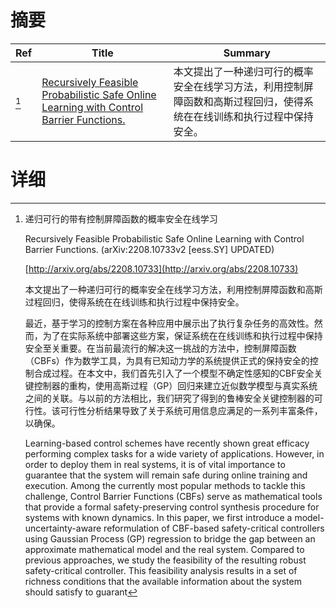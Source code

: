# 摘要

| Ref | Title | Summary |
| --- | --- | --- |
| [^1] | [Recursively Feasible Probabilistic Safe Online Learning with Control Barrier Functions.](http://arxiv.org/abs/2208.10733) | 本文提出了一种递归可行的概率安全在线学习方法，利用控制屏障函数和高斯过程回归，使得系统在在线训练和执行过程中保持安全。 |

# 详细

[^1]: 递归可行的带有控制屏障函数的概率安全在线学习

    Recursively Feasible Probabilistic Safe Online Learning with Control Barrier Functions. (arXiv:2208.10733v2 [eess.SY] UPDATED)

    [http://arxiv.org/abs/2208.10733](http://arxiv.org/abs/2208.10733)

    本文提出了一种递归可行的概率安全在线学习方法，利用控制屏障函数和高斯过程回归，使得系统在在线训练和执行过程中保持安全。

    

    最近，基于学习的控制方案在各种应用中展示出了执行复杂任务的高效性。然而，为了在实际系统中部署这些方案，保证系统在在线训练和执行过程中保持安全至关重要。在当前最流行的解决这一挑战的方法中，控制屏障函数（CBFs）作为数学工具，为具有已知动力学的系统提供正式的保持安全的控制合成过程。在本文中，我们首先引入了一个模型不确定性感知的CBF安全关键控制器的重构，使用高斯过程（GP）回归来建立近似数学模型与真实系统之间的关联。与以前的方法相比，我们研究了得到的鲁棒安全关键控制器的可行性。该可行性分析结果导致了关于系统可用信息应满足的一系列丰富条件，以确保。

    Learning-based control schemes have recently shown great efficacy performing complex tasks for a wide variety of applications. However, in order to deploy them in real systems, it is of vital importance to guarantee that the system will remain safe during online training and execution. Among the currently most popular methods to tackle this challenge, Control Barrier Functions (CBFs) serve as mathematical tools that provide a formal safety-preserving control synthesis procedure for systems with known dynamics. In this paper, we first introduce a model-uncertainty-aware reformulation of CBF-based safety-critical controllers using Gaussian Process (GP) regression to bridge the gap between an approximate mathematical model and the real system. Compared to previous approaches, we study the feasibility of the resulting robust safety-critical controller. This feasibility analysis results in a set of richness conditions that the available information about the system should satisfy to guarant
    

